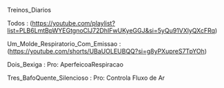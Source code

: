 Treinos_Diarios
 
 Todos : (https://youtube.com/playlist?list=PLB6LmtBpWYEGtgnoClJ72DhIFwUKyeGGJ&si=5yQu91VXlyQXcFRq)

Um_Molde_Respiratorio_Com_Emissao : (https://youtube.com/shorts/UBaUOLEUBQQ?si=g8yPXupreS7TpYOh)

Dois_Bexiga : Pro: AperfeicoaRespiracao

Tres_BafoQuente_Silencioso : Pro: Controla Fluxo de Ar

